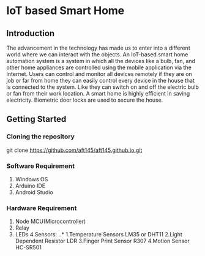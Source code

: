 # IoT based Smart Home
## Introduction
The advancement in the technology has made us to enter into a different world where we can interact with the objects. An IoT-based smart home automation system is a system in which all the devices like a bulb, fan, and other home appliances are controlled using the mobile application via the Internet. Users can control and monitor all devices remotely if they are on job or far from home they can easily control every device in the house that is connected to the system. Like they can switch on and off the electric bulb or fan from their work location. A smart home is highly efficient in saving electricity. Biometric door locks are used to secure the house. 
## Getting Started
### Cloning the repository
git clone https://github.com/aft145/aft145.github.io.git
### Software Requirement
1. Windows OS
2. Arduino IDE
3. Android Studio
### Hardware Requirement
1. Node MCU(Microcontroller)
2. Relay
3. LEDs
4.Sensors:
..*
1.Temperature Sensors LM35 or DHT11
2.Light Dependent Resistor LDR
3.Finger Print Sensor R307
4.Motion Sensor HC-SR501
